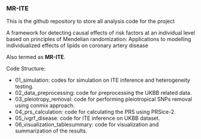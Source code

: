### MR-ITE

This is the github repository to store all analysis code for the project 

A framework for detecting causal effects of risk factors at an individual level based on principles of Mendelian randomization: Applications to modelling individualized effects of lipids on coronary artery disease

Also termed as **MR-ITE**.

Code Structure:

* 01_simulation: codes for simulation on ITE inference and heterogeneity testing.
* 02_data_preprocessing: code for preprocessing the UKBB related data.
* 03_pleiotropy_removal: code for performing pleiotropical SNPs removal using conmix approach.
* 04_prs_calculation: code for calculating the PRS using PRSice-2.
* 05_ivgrf_disease: code for ITE inference on UKBB dataset.
* 06_visualization_tablesummary: code for visualization and summarization of the results.

